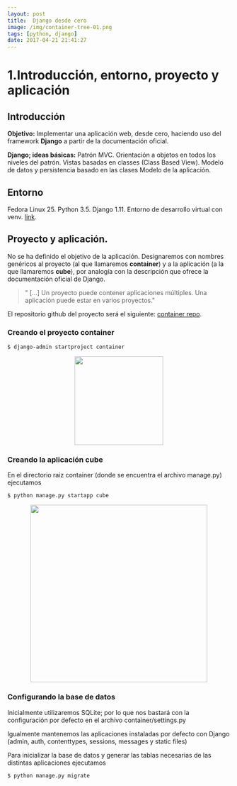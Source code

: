 ```yaml
---
layout: post
title:  Django desde cero
image: /img/container-tree-01.png
tags: [python, django]
date: 2017-04-21 21:41:27
---
```


1.Introducción, entorno, proyecto y aplicación
==============================================

## Introducción

**Objetivo:** Implementar una aplicación web, desde cero, haciendo uso del framework **Django** a partir de la documentación oficial.

**Django; ideas básicas:** Patrón MVC. Orientación a objetos en todos los niveles del patrón. Vistas basadas en classes (Class Based View). Modelo de datos y persistencia basado en las clases Modelo de la aplicación.

## Entorno
Fedora Linux 25. Python 3.5. Django 1.11. Entorno de desarrollo virtual con venv.
[link](https://elpesodeloslunes.wordpress.com/2017/04/08/entornos-de-desarrollo-virtuales-con-python-3/).

## Proyecto y aplicación.
No se ha definido el objetivo de la aplicación. Designaremos con nombres genéricos al proyecto (al que llamaremos **container**) y a la aplicación (a la que llamaremos **cube**), por analogía con la descripción que ofrece la documentación oficial de Django. 
>" [...] Un proyecto puede contener aplicaciones múltiples. Una aplicación puede estar en varios proyectos."


El repositorio github del proyecto será el siguiente: [container repo](https://github.com/).

### Creando el proyecto **container**
```
$ django-admin startproject container
```
<img src="https://aalvarezg.github.io/img/container-tree-01.png" width="200"
 style="display: block; margin-left: auto; margin-right: auto;"/>

### Creando la aplicación **cube**
En el directorio raiz container (donde se encuentra el archivo manage.py) ejecutamos
```
$ python manage.py startapp cube
```
<img src="https://aalvarezg.github.io/img/container-tree-02.png" width="400"
 style="display: block; margin-left: auto; margin-right: auto;"/>

### Configurando la base de datos
Inicialmente utilizaremos SQLite; por lo que nos bastará con la configuración por defecto en el archivo container/settings.py

Igualmente mantenemos las aplicaciones instaladas por defecto con Django (admin, auth, contenttypes, sessions, messages y static files)

Para inicializar la base de datos y generar las tablas necesarias de las distintas aplicaciones ejecutamos
```
$ python manage.py migrate
```


